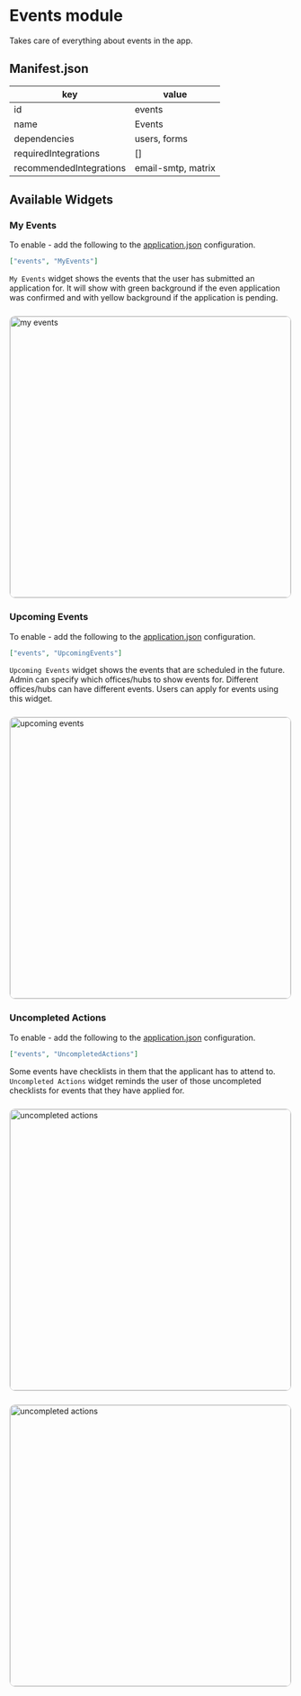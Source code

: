 # Events module

Takes care of everything about events in the app.

## Manifest.json

| key                     | value              |
| ----------------------- | ------------------ |
| id                      | events             |
| name                    | Events             |
| dependencies            | users, forms       |
| requiredIntegrations    | []                 |
| recommendedIntegrations | email-smtp, matrix |

## Available Widgets

### My Events

To enable - add the following to the [application.json](../framework/configuration/application.md) configuration.

```json
["events", "MyEvents"]
```

`My Events` widget shows the events that the user has submitted an application for. It will show with green background if the even application was confirmed and with yellow background if the application is pending.

<Image
  src="/modules/eventsUser.png"
  alt="my events"
  width="500"
  height="500"
  style="border: 1px solid lightGray; border-radius: 10px; margin-top: 10px"
/>

### Upcoming Events

To enable - add the following to the [application.json](../framework/configuration/application.md) configuration.

```json
["events", "UpcomingEvents"]
```

`Upcoming Events` widget shows the events that are scheduled in the future. Admin can specify which offices/hubs to show events for. Different offices/hubs can have different events. Users can apply for events using this widget.

<Image
  src="/modules/eventsUpcoming.png"
  alt="upcoming events"
  width="500"
  height="500"
  style="border: 1px solid lightGray; border-radius: 10px; margin-top: 10px"
/>

### Uncompleted Actions

To enable - add the following to the [application.json](../framework/configuration/application.md) configuration.

```json
["events", "UncompletedActions"]
```

Some events have checklists in them that the applicant has to attend to. `Uncompleted Actions` widget reminds the user of those uncompleted checklists for events that they have applied for.

<Image
  src="/modules/eventsUncompletedActions.png"
  alt="uncompleted actions"
  width="500"
  style="border: 1px solid lightGray; border-radius: 10px; margin-top: 10px"
/>

<Image
  src="/modules/eventsEventSample.png"
  alt="uncompleted actions"
  width="500"
  style="border: 1px solid lightGray; border-radius: 10px; margin-top: 10px"
/>
